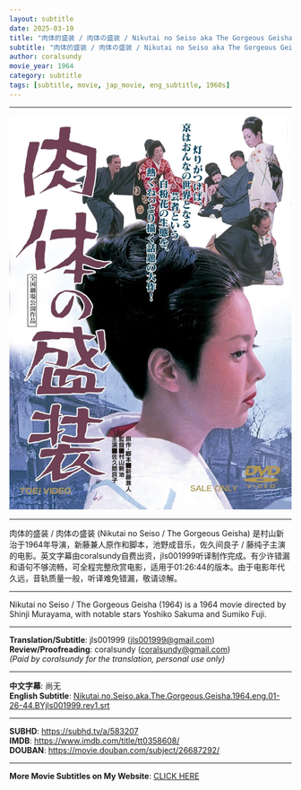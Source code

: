 ```yaml
---
layout: subtitle
date: 2025-03-19
title: "肉体的盛装 / 肉体の盛装 / Nikutai no Seiso aka The Gorgeous Geisha 1964 Subtitle (English)"
subtitle: "肉体的盛装 / 肉体の盛装 / Nikutai no Seiso aka The Gorgeous Geisha 1964 Subtitle (English)"
author: coralsundy
movie_year: 1964
category: subtitle
tags: [subtitle, movie, jap_movie, eng_subtitle, 1960s]
---
```


------

<img src="../assets/tt0358608.jpg" alt="tt0358608_cover_art" />

------

肉体的盛装 / 肉体の盛装 (Nikutai no Seiso / The Gorgeous Geisha) 是村山新治于1964年导演，新藤兼人原作和脚本，池野成音乐，佐久间良子 / 藤纯子主演的电影。英文字幕由coralsundy自费出资，jls001999听译制作完成。有少许错漏和语句不够流畅，可全程完整欣赏电影，适用于01:26:44的版本。由于电影年代久远，音轨质量一般，听译难免错漏，敬请谅解。

------

Nikutai no Seiso / The Gorgeous Geisha (1964) is a 1964 movie directed by Shinji Murayama, with notable stars Yoshiko Sakuma and Sumiko Fuji.

------

**Translation/Subtitle**: jls001999 (jls001999@gmail.com)<br>
**Review/Proofreading**: coralsundy (coralsundy@gmail.com)<br>
*(Paid by coralsundy for the translation, personal use only)*

------

**中文字幕**: 尚无<br>
**English Subtitle**: [Nikutai.no.Seiso.aka.The.Gorgeous.Geisha.1964.eng.01-26-44.BYjls001999.rev1.srt](../subtitles/Nikutai.no.Seiso.aka.The.Gorgeous.Geisha.1964.eng.01-26-44.BYjls001999.rev1.srt)

------

**SUBHD**: <https://subhd.tv/a/583207><br>
**IMDB**: <https://www.imdb.com/title/tt0358608/><br>
**DOUBAN**: <https://movie.douban.com/subject/26687292/>

------

**More Movie Subtitles on My Website**: <a href='{% post_url 2021-01-10-subtitles-summary-list %}'>CLICK HERE</a>


